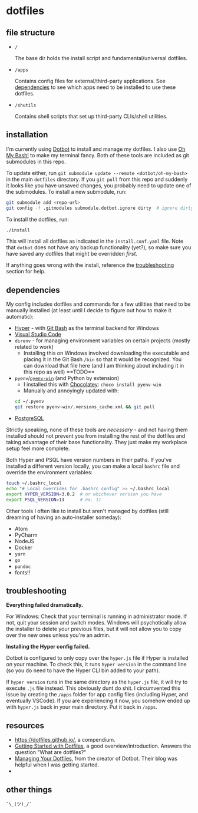 # dotfiles

## file structure

* `/`
  
  The base dir holds the install script and fundamental/universal dotfiles. 

* `/apps` 
  
  Contains config files for external/third-party applications. See [dependencies](#dependencies) to see which apps need to be installed to use these dotfiles.

* `/shutils`
  
  Contains shell scripts that set up third-party CLIs/shell utilities.

## installation

I'm currently using [Dotbot](https://github.com/anishathalye/dotbot) to install and manage my dotfiles. I also use [Oh My Bash!](https://github.com/ohmybash/oh-my-bash) to make my terminal fancy. Both of these tools are included as git submodules in this repo. 

To update either, run `git submodule update --remote <dotbot/oh-my-bash>` in the main `dotfiles` directory. If you `git pull` from this repo and suddenly it looks like you have unsaved changes, you probably need to update one of the submodules. To install a new submodule, run:

```sh
git submodule add <repo-url>
git config -f .gitmodules submodule.dotbot.ignore dirty  # ignore dirty commits in the submodule
```

To install the dotfiles, run:

```sh
./install
```

This will install all dotfiles as indicated in the `install.conf.yaml` file. Note that `dotbot` does not have any backup functionality (yet?), so make sure you have saved any dotfiles that might be overridden _first_.

If anything goes wrong with the install, reference the [troubleshooting](#troubleshooting) section for help. 

## dependencies

My config includes dotfiles and commands for a few utilities that need to be manually installed (at least until I decide to figure out how to make it automatic):

- [Hyper](https://hyper.is/) - with [Git Bash](https://git-scm.com/downloads) as the terminal backend for Windows
- [Visual Studio Code](https://code.visualstudio.com/)
- `direnv` - for managing environment variables on certain projects (mostly related to work)
  - Installing this on Windows involved downloading the executable and placing it in the Git Bash `/bin` so that it would be recognized. You can download that file here (and I am thinking about including it in this repo as well) ==TODO==
- `pyenv`/[`pyenv-win`](https://github.com/pyenv-win/pyenv-win) (and Python by extension)
  - I installed this with [Chocolatey](https://chocolatey.org/install): `choco install pyenv-win`
  - Manually and annoyingly updated with:
  ```sh
  cd ~/.pyenv
  git restore pyenv-win/.versions_cache.xml && git pull
  ```
- [PostgreSQL](https://www.postgresqltutorial.com/install-postgresql/)

Strictly speaking, none of these tools are _necessary_ - and not having them installed should not prevent you from installing the rest of the dotfiles and taking advantage of their base functionality. They just make my workplace setup feel more complete.

Both Hyper and PSQL have version numbers in their paths. If you've installed a different version locally, you can make a local `bashrc` file and override the environment variables:

```sh
touch ~/.bashrc_local
echo "# Local overrides for .bashrc config" >> ~/.bashrc_local
export HYPER_VERSION=3.0.2  # or whichever version you have
export PSQL_VERSION=13      # ex. 11
```

Other tools I often like to install but aren't managed by dotfiles (still dreaming of having an auto-installer someday):

- Atom
- PyCharm
- NodeJS
- Docker
- `yarn`
- `go`
- `pandoc`
- fonts!!

## troubleshooting

**Everything failed dramatically.**

For Windows: Check that your terminal is running in administrator mode. If not, quit your session and switch modes. Windows will psychotically allow the installer to delete your previous files, but it will not allow you to copy over the new ones unless you're an admin. 

**Installing the Hyper config failed.**

Dotbot is configured to only copy over the `hyper.js` file if Hyper is installed on your machine. To check this, it runs `hyper version` in the command line (so you do need to have the Hyper CLI bin added to your path). 

If `hyper version` runs in the same directory as the `hyper.js` file, it will try to execute `.js` file instead. This obviously dunt do shit. I circumvented this issue by creating the `/apps` folder for app config files (including Hyper, and eventually VSCode). If you are experiencing it now, you somehow ended up with `hyper.js` back in your main directory. Put it back in `/apps`.

## resources

* https://dotfiles.github.io/, a compendium.
* [Getting Started with Dotfiles](https://medium.com/@webprolific/getting-started-with-dotfiles-43c3602fd789), a good overview/introduction. Answers the question "What are dotfiles?"
* [Managing Your Dotfiles](https://www.anishathalye.com/2014/08/03/managing-your-dotfiles/), from the creator of Dotbot. Their blog was helpful when I was getting started.
* 

## other things
`¯\_(ツ)_/¯`